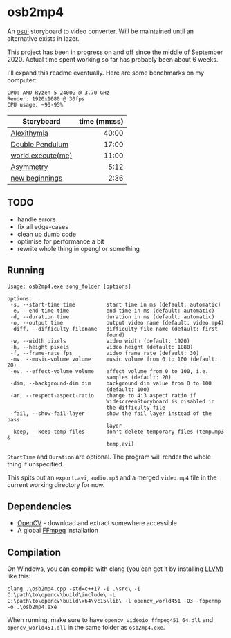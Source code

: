 # osb2mp4

An [osu!](https://osu.ppy.sh) storyboard to video converter. Will be maintained until an alternative exists in lazer.

This project has been in progress on and off since the middle of September 2020. Actual time spent working so far has probably been about 6 weeks.

I'll expand this readme eventually. Here are some benchmarks on my computer:

```
CPU: AMD Ryzen 5 2400G @ 3.70 GHz
Render: 1920x1080 @ 30fps
CPU usage: ~90-95%
```

| Storyboard             | time (mm:ss) |
|------------------------|-------------:|
| [Alexithymia](https://osu.ppy.sh/beatmapsets/1054045)            |        40:00 |
| [Double Pendulum](https://osu.ppy.sh/beatmapsets/695053)        |        17:00 |
| [world.execute(me)](https://osu.ppy.sh/beatmapsets/470977)      |        11:00 |
| [Asymmetry](https://osu.ppy.sh/beatmapsets/310499)              |         5:12 |
| [new beginnings](https://osu.ppy.sh/beatmapsets/1011011)         |         2:36 |

## TODO

- handle errors
- fix all edge-cases
- clean up dumb code
- optimise for performance a bit
- rewrite whole thing in opengl or something

## Running

```
Usage: osb2mp4.exe song_folder [options]

options:
 -s, --start-time time          start time in ms (default: automatic)
 -e, --end-time time            end time in ms (default: automatic)
 -d, --duration time            duration in ms (default: automatic)
 -o, --output time              output video name (default: video.mp4)
 -diff, --difficulty filename   difficulty file name (default: first
                                found)
 -w, --width pixels             video width (default: 1920)
 -h, --height pixels            video height (default: 1080)
 -f, --frame-rate fps           video frame rate (default: 30)
 -mv, --music-volume volume     music volume from 0 to 100 (default: 20)
 -ev, --effect-volume volume    effect volume from 0 to 100, i.e.
                                samples (default: 20)
 -dim, --background-dim dim     background dim value from 0 to 100
                                (default: 100)
 -ar, --respect-aspect-ratio    change to 4:3 aspect ratio if
                                WidescreenStoryboard is disabled in
                                the difficulty file
 -fail, --show-fail-layer       show the fail layer instead of the pass
                                layer
 -keep, --keep-temp-files       don't delete temporary files (temp.mp3 &
                                temp.avi)
```

`StartTime` and `Duration` are optional. The program will render the whole thing if unspecified.

This spits out an `export.avi`, `audio.mp3` and a merged `video.mp4` file in the current working directory for now.

## Dependencies

- [OpenCV](https://www.opencv.org/releases) - download and extract somewhere accessible
- A global [FFmpeg](https://ffmpeg.org/download.html) installation

## Compilation

On Windows, you can compile with clang (you can get it by installing [LLVM](https://releases.llvm.org/download.html)) like this:

```
clang .\osb2mp4.cpp -std=c++17 -I .\src\ -I C:\path\to\opencv\build\include\ -L C:\path\to\opencv\build\x64\vc15\lib\ -l opencv_world451 -O3 -fopenmp -o .\osb2mp4.exe
```

When running, make sure to have `opencv_videoio_ffmpeg451_64.dll` and `opencv_world451.dll` in the same folder as `osb2mp4.exe`.
